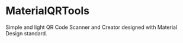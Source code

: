# MaterialQRTools
Simple and light QR Code Scanner and Creator designed with Material Design standard.
